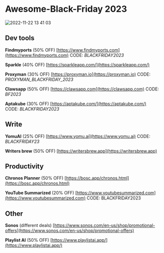 # Awesome-Black-Friday 2023

![2022-11-22 13 41 03](https://user-images.githubusercontent.com/738921/203316739-6fc312d0-ea6e-47f6-b183-e91e674cbcd9.jpg)


## Dev tools

**Findmyports** (50% OFF) [https://www.findmyports.com](https://www.findmyports.com) CODE: *BLACKFRIDAY2023*

**Sparkle** (40% OFF) [https://sparkleapp.com/](https://sparkleapp.com/)

**Proxyman** (30% OFF) [https://proxyman.io](https://proxyman.io) CODE: *PROXYMAN_BLACKFRIDAY_2023*

**Clawsapp** (50% OFF) [https://clawsapp.com](https://clawsapp.com) CODE: *BF2023*

**Aptakube** (30% OFF) [https://aptakube.com/](https://aptakube.com/) CODE: *BLACKFRIDAY2023*


## Write

**YomuAI** (25% OFF) [https://www.yomu.ai](https://www.yomu.ai) CODE: *BLACKFRIDAY23*

**Writers brew** (50% OFF) [https://writersbrew.app](https://writersbrew.app)

## Productivity

**Chronos Planner** (50% OFF) [https://bosc.app/chronos.html](https://bosc.app/chronos.html) 

**YouTube Summarized** (20% OFF) [https://www.youtubesummarized.com](https://www.youtubesummarized.com) CODE: BLACKFRIDAY2023


## Other

**Sonos** (different deals) [https://www.sonos.com/en-us/shop/promotional-offers](https://www.sonos.com/en-us/shop/promotional-offers)

**Playlist AI** (50% OFF) [https://www.playlistai.app/](https://www.playlistai.app/)



